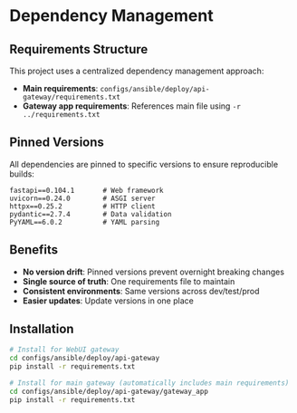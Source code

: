 # Dependency Management

## Requirements Structure

This project uses a centralized dependency management approach:

- **Main requirements**: `configs/ansible/deploy/api-gateway/requirements.txt`
- **Gateway app requirements**: References main file using `-r ../requirements.txt`

## Pinned Versions

All dependencies are pinned to specific versions to ensure reproducible builds:

```
fastapi==0.104.1       # Web framework
uvicorn==0.24.0        # ASGI server  
httpx==0.25.2          # HTTP client
pydantic==2.7.4        # Data validation
PyYAML==6.0.2          # YAML parsing
```

## Benefits

- **No version drift**: Pinned versions prevent overnight breaking changes
- **Single source of truth**: One requirements file to maintain
- **Consistent environments**: Same versions across dev/test/prod
- **Easier updates**: Update versions in one place

## Installation

```bash
# Install for WebUI gateway
cd configs/ansible/deploy/api-gateway
pip install -r requirements.txt

# Install for main gateway (automatically includes main requirements)
cd configs/ansible/deploy/api-gateway/gateway_app  
pip install -r requirements.txt
```
